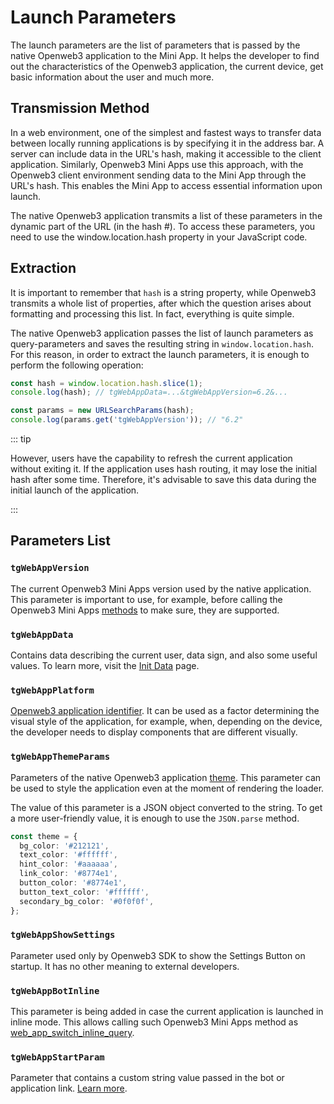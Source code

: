 # Launch Parameters

The launch parameters are the list of parameters that is passed by the native Openweb3 application
to the Mini App. It helps the developer to find out the characteristics of the Openweb3 application,
the current device, get basic information about the user and much more.

## Transmission Method

In a web environment, one of the simplest and fastest ways to transfer data between locally running 
applications is by specifying it in the address bar. A server can include data in the URL's hash, 
making it accessible to the client application. Similarly, Openweb3 Mini Apps use this approach, with 
the Openweb3 client environment sending data to the Mini App through the URL's hash. This enables 
the Mini App to access essential information upon launch.

The native Openweb3 application transmits a list of these parameters in the dynamic part of the URL 
(in the hash #). To access these parameters, you need to use the window.location.hash property in your JavaScript code.

## Extraction

It is important to remember that `hash` is a string property, while Openweb3 transmits a whole list
of properties, after which the question arises about formatting and processing this list. In fact,
everything is quite simple.

The native Openweb3 application passes the list of launch parameters as query-parameters and saves
the resulting string in `window.location.hash`. For this reason, in order to extract the launch
parameters, it is enough to perform the following operation:

```typescript title="Example on how to extract launch parameters"
const hash = window.location.hash.slice(1);
console.log(hash); // tgWebAppData=...&tgWebAppVersion=6.2&...

const params = new URLSearchParams(hash);
console.log(params.get('tgWebAppVersion')); // "6.2"
```

::: tip

However, users have the capability to refresh the current application without exiting it. If the
application uses hash routing, it may lose the initial hash after some time. Therefore, it's
advisable to save this data during the initial launch of the application.

:::

## Parameters List

### `tgWebAppVersion`

The current Openweb3 Mini Apps version used by the native application. This parameter is important
to use, for example, before calling the Openweb3 Mini
Apps [methods](methods.md) to make sure, they are supported.

### `tgWebAppData`

Contains data describing the current user, data sign, and also some useful values. To learn more,
visit the [Init Data](init-data.md) page.

### `tgWebAppPlatform`

[Openweb3 application identifier](about.md#supported-applications). It can be used as a
factor
determining the visual style of the application, for example, when, depending on the device, the
developer needs to display components that are different visually.

### `tgWebAppThemeParams`

Parameters of the native Openweb3 application [theme](theming.md). This parameter
can be used to style the application even at the moment of rendering the loader.

The value of this parameter is a JSON object converted to the string. To get a more user-friendly
value, it is enough to use the `JSON.parse` method.

```typescript
const theme = {
  bg_color: '#212121',
  text_color: '#ffffff',
  hint_color: '#aaaaaa',
  link_color: '#8774e1',
  button_color: '#8774e1',
  button_text_color: '#ffffff',
  secondary_bg_color: '#0f0f0f',
};
```

### `tgWebAppShowSettings`

Parameter used only by Openweb3 SDK to show the Settings Button on startup. It has
no other meaning to external developers.

### `tgWebAppBotInline`

This parameter is being added in case the current application is launched in inline mode. This
allows calling such Openweb3 Mini Apps method
as [web_app_switch_inline_query](methods.md#web-app-switch-inline-query).

### `tgWebAppStartParam`

Parameter that contains a custom string value passed in the bot or application
link. [Learn more](start-parameter.md).

